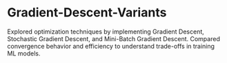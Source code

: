 # Gradient-Descent-Variants
Explored optimization techniques by implementing Gradient Descent, Stochastic Gradient Descent, and Mini-Batch Gradient Descent. Compared convergence behavior and efficiency to understand trade-offs in training ML models.
